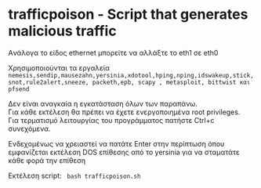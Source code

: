 # trafficpoison - Script that generates malicious traffic

Aνάλογα το είδος ethernet μπορείτε να αλλάξτε το eth1 σε eth0 

Χρησιμοποιούνται τα εργαλεία ```nemesis,sendip,mausezahn,yersinia,xdotool,hping,nping,idswakeup,stick,snot,rule2alert,sneeze, packeth,epb, scapy , metasploit, bittwist και pfsend```

Δεν είναι αναγκαία η εγκατάσταση όλων των παραπάνω.<br>
Για κάθε εκτέλεση θα πρέπει να έχετε ενεργοποιημένα root privileges.<Br>
Για τερματισμό λειτουργίας του προγράμματος πατήστε Ctrl+c συνεχόμενα.<Br>

Ενδεχομένως να χρειαστεί να πατάτε Enter στην περίπτωση όπου εμφανίζεται εκτέλεση DOS επίθεσης από το yersinia για να σταματάτε κάθε φορά την επίθεση

Εκτέλεση script: ``` bash trafficpoison.sh```
